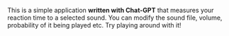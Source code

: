 This is a simple application <b>written with Chat-GPT</b> that measures your reaction time to a selected sound. You can modify the sound file, volume, probability of it being played etc. Try playing around with it!
